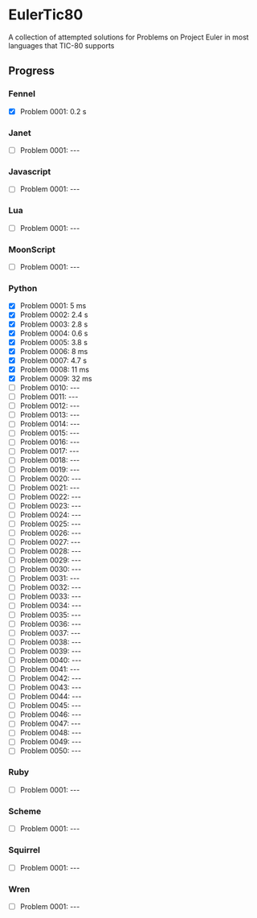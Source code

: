 # EulerTic80
A collection of attempted solutions for Problems on Project Euler in most languages that TIC-80 supports

## Progress
### Fennel
- [X] Problem 0001: 0.2 s
### Janet
- [ ] Problem 0001: ---
### Javascript
- [ ] Problem 0001: ---
### Lua
- [ ] Problem 0001: ---
### MoonScript
- [ ] Problem 0001: ---
### Python
- [X] Problem 0001:   5 ms
- [X] Problem 0002: 2.4 s
- [X] Problem 0003: 2.8 s
- [X] Problem 0004: 0.6 s
- [X] Problem 0005: 3.8 s
- [X] Problem 0006:   8 ms
- [X] Problem 0007: 4.7 s
- [X] Problem 0008:  11 ms
- [X] Problem 0009:  32 ms
- [ ] Problem 0010: ---
- [ ] Problem 0011: ---
- [ ] Problem 0012: ---
- [ ] Problem 0013: ---
- [ ] Problem 0014: ---
- [ ] Problem 0015: ---
- [ ] Problem 0016: ---
- [ ] Problem 0017: ---
- [ ] Problem 0018: ---
- [ ] Problem 0019: ---
- [ ] Problem 0020: ---
- [ ] Problem 0021: ---
- [ ] Problem 0022: ---
- [ ] Problem 0023: ---
- [ ] Problem 0024: ---
- [ ] Problem 0025: ---
- [ ] Problem 0026: ---
- [ ] Problem 0027: ---
- [ ] Problem 0028: ---
- [ ] Problem 0029: ---
- [ ] Problem 0030: ---
- [ ] Problem 0031: ---
- [ ] Problem 0032: ---
- [ ] Problem 0033: ---
- [ ] Problem 0034: ---
- [ ] Problem 0035: ---
- [ ] Problem 0036: ---
- [ ] Problem 0037: ---
- [ ] Problem 0038: ---
- [ ] Problem 0039: ---
- [ ] Problem 0040: ---
- [ ] Problem 0041: ---
- [ ] Problem 0042: ---
- [ ] Problem 0043: ---
- [ ] Problem 0044: ---
- [ ] Problem 0045: ---
- [ ] Problem 0046: ---
- [ ] Problem 0047: ---
- [ ] Problem 0048: ---
- [ ] Problem 0049: ---
- [ ] Problem 0050: ---
### Ruby
- [ ] Problem 0001: ---
### Scheme
- [ ] Problem 0001: ---
### Squirrel
- [ ] Problem 0001: ---
### Wren
- [ ] Problem 0001: ---
